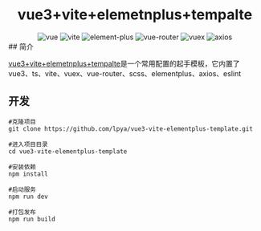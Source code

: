 <div style="text-align:center">
  <h1>
    vue3+vite+elemetnplus+tempalte
  </h1>
</div>

<div style="text-align:center">
  <img alt="vue" src="https://img.shields.io/badge/vue-v3.2.25-brightgreen" />
  <img alt="vite" src="https://img.shields.io/npm/v/vite?label=vite&logo=vite" />
  <img alt="element-plus" src="https://img.shields.io/npm/v/element-plus?label=element-plus" />
  <img alt="vue-router" src="https://img.shields.io/badge/vue--router-v4.0.12-green" />
  <img alt="vuex" src="https://img.shields.io/badge/vuex-v4.0.2-blue" />
  <img alt="axios" src="https://img.shields.io/npm/v/axios?label=axios" />
</div>
## 简介

[vue3+vite+elemetnplus+tempalte](https://github.com/lpya/vue3-vite-elementplus-template)是一个常用配置的起手模板，它内置了vue3、ts、vite、vuex、vue-router、scss、elementplus、axios、eslint

## 开发

```shell
#克隆项目
git clone https://github.com/lpya/vue3-vite-elementplus-template.git

#进入项目目录
cd vue3-vite-elementplus-template

#安装依赖
npm install

#启动服务
npm run dev

#打包发布
npm run build
```